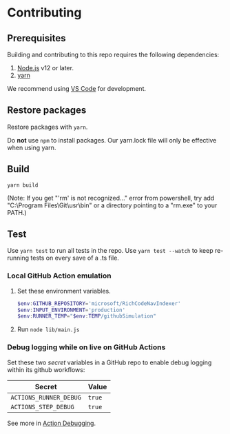 # Contributing

## Prerequisites

Building and contributing to this repo requires the following dependencies:

1. [Node.js](https://nodejs.org/) v12 or later.
1. [yarn](https://www.npmjs.com/package/yarn)

We recommend using [VS Code](https://code.visualstudio.com/) for development.

## Restore packages

Restore packages with `yarn`.

Do **not** use `npm` to install packages. Our yarn.lock file will only be effective when using yarn.

## Build

`yarn build`

(Note: If you get "'rm' is not recognized..." error from powershell, try add "C:\Program Files\Git\usr\bin" or a directory pointing to a "rm.exe" to your PATH.)

## Test

Use `yarn test` to run all tests in the repo.
Use `yarn test --watch` to keep re-running tests on every save of a .ts file.

### Local GitHub Action emulation

1. Set these environment variables.

    ```ps1
    $env:GITHUB_REPOSITORY='microsoft/RichCodeNavIndexer'
    $env:INPUT_ENVIRONMENT='production'
    $env:RUNNER_TEMP="$env:TEMP/githubSimulation"
    ```

1. Run `node lib/main.js`

### Debug logging while on live on GitHub Actions

Set these two *secret* variables in a GitHub repo to enable debug logging within its github workflows:

|Secret|Value|
|--|--|
`ACTIONS_RUNNER_DEBUG`|`true`
`ACTIONS_STEP_DEBUG`|`true`

See more in [Action Debugging](https://github.com/actions/toolkit/blob/master/docs/action-debugging.md).
